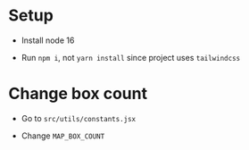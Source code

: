 # Setup

- Install node 16

- Run `npm i`, not `yarn install` since project uses `tailwindcss`

# Change box count

- Go to `src/utils/constants.jsx`

- Change `MAP_BOX_COUNT`
